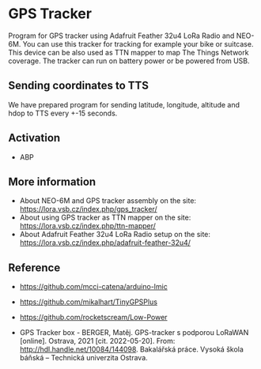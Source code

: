 # GPS Tracker

Program for GPS tracker using Adafruit Feather 32u4 LoRa Radio and NEO-6M. You can use this tracker for tracking for example your bike or suitcase. This device can be also used as TTN mapper to map The Things Network coverage. The tracker can run on battery power or be powered from USB.

## Sending coordinates to TTS

We have prepared program for sending latitude, longitude, altitude and hdop to TTS every +-15 seconds.

## Activation
- ABP

## More information
- About NEO-6M and GPS tracker assembly on the site: https://lora.vsb.cz/index.php/gps_tracker/
- About using GPS tracker as TTN mapper on the site: https://lora.vsb.cz/index.php/ttn-mapper/
- About Adafruit Feather 32u4 LoRa Radio setup on the site: https://lora.vsb.cz/index.php/adafruit-feather-32u4/

## Reference
- https://github.com/mcci-catena/arduino-lmic
- https://github.com/mikalhart/TinyGPSPlus
- https://github.com/rocketscream/Low-Power

- GPS Tracker box - BERGER, Matěj. GPS-tracker s podporou LoRaWAN [online]. Ostrava, 2021 [cit. 2022-05-20]. From: http://hdl.handle.net/10084/144098. Bakalářská práce. Vysoká škola báňská – Technická univerzita Ostrava.
